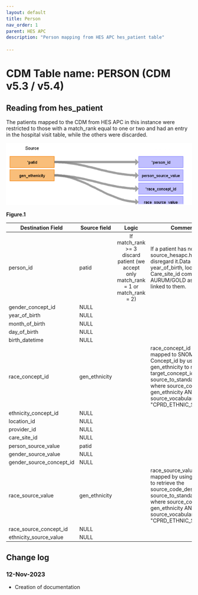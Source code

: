 ```yaml
---
layout: default
title: Person
nav_order: 1
parent: HES APC
description: "Person mapping from HES APC hes_patient table"

---
```


# CDM Table name: PERSON (CDM v5.3 / v5.4)

## Reading from hes_patient

The patients mapped to the CDM from HES APC in this instance were restricted to those with a match_rank equal to one or two and had an entry in the hospital visit table, while the others were discarded.



![](images/image2.png)

**Figure.1**

| Destination Field | Source field | Logic | Comment field |
| --- | --- | :---: | --- |
| person_id | patid |  	If match_rank >= 3 discard patient (we accept only match_rank = 1 or match_rank = 2)|  If a patient has no entry in source_hesapc.hes_hospital, disregard it.Data like gender, year_of_birth, location_id, Care_site_id comes from AURUM/GOLD as the data are linked to them.|
| gender_concept_id |NULL | | |
| year_of_birth | NULL| | |
| month_of_birth |NULL |  | |
| day_of_birth | NULL |  |  |
| birth_datetime | NULL |  |  |
| race_concept_id | gen_ethnicity | | race_concept_id will be mapped to SNOMED Concept_id by using gen_ethnicity to retrieve the target_concept_id from source_to_standard_vocab_map where source_code = gen_ethnicity AND source_vocabulary_id = "CPRD_ETHNIC_STCM"|
| ethnicity_concept_id | NULL |  |   |
| location_id | NULL |  |  |
| provider_id | NULL |  |  |
| care_site_id |NULL | |  |
| person_source_value | patid |  |  |
| gender_source_value | NULL|  | |
| gender_source_concept_id |NULL  |  |  |
| race_source_value | gen_ethnicity| | race_source_value will be mapped by using gen_ethnicity to retrieve the source_code_description from source_to_standard_vocab_map where source_code = gen_ethnicity AND source_vocabulary_id = "CPRD_ETHNIC_STCM"|
| race_source_concept_id | NULL | |
| ethnicity_source_value | NULL |  |  | 

## Change log

### 12-Nov-2023
- Creation of documentation
